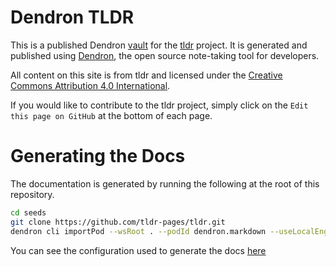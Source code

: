 # Dendron TLDR

This is a published Dendron [vault](https://wiki.dendron.so/notes/c6fd6bc4-7f75-4cbb-8f34-f7b99bfe2d50.html#vaults) for the [tldr](https://github.com/tldr-pages/tldr) project.  It is generated and published using [Dendron](http://dendron.so/), the open source note-taking tool for developers. 

All content on this site is from tldr and licensed under the [Creative Commons Attribution 4.0 International](https://github.com/open-guides/og-aws/blob/master/LICENSE.txt).

If you would like to contribute to the tldr project, simply click on the `Edit this page on GitHub` at the bottom of each page. 


# Generating the Docs

The documentation is generated by running the following at the root of this repository. 

```sh
cd seeds
git clone https://github.com/tldr-pages/tldr.git
dendron cli importPod --wsRoot . --podId dendron.markdown --useLocalEngine 
```

You can see the configuration used to generate the docs [here](pods/dendron.markdown/config.import.yml)